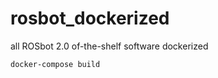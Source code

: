 # rosbot_dockerized

all ROSbot 2.0 of-the-shelf software dockerized

```bash
docker-compose build
```